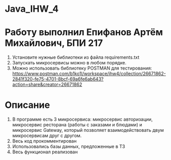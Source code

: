 # Java_IHW_4
# Работу выполнил Епифанов Артём Михайлович, БПИ 217
1. Установите нужные библиотеки из файла requirements.txt
2. Запускать микросервисы можно в любом порядке.
3. Можно использовать библиотеку POSTMAN для тестирования:
https://www.postman.com/b1ko1l/workspace/ihw4/collection/26671862-2841f320-fe75-4701-8bcf-69a6fe6ab643?action=share&creator=26671862


# Описание
1. В программе есть 3 микросервиса: микросервис авторизации, микросервис ресторана (работы с заказами и блюдами) и микросервис Gateway, который позволяет взаимодействовать двум микросервисам друг с другом.
2. Весь код прокомментирован
3. Использовались базы данных, предложенные в ТЗ
4. Весь функционал реализован
